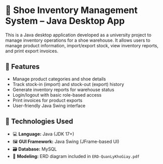 # 👟 Shoe Inventory Management System – Java Desktop App

This is a Java desktop application developed as a university project to manage inventory operations for a shoe warehouse. It allows users to manage product information, import/export stock, view inventory reports, and print export invoices.

## 🚀 Features

- Manage product categories and shoe details
- Track stock-in (import) and stock-out (export) history
- Generate inventory reports for warehouse status
- Login/logout with basic role-based access
- Print invoices for product exports
- User-friendly Java Swing interface

## 🧰 Technologies Used

- 💻 **Language:** Java (JDK 17+)
- 🖼️ **GUI Framework:** Java Swing (JFrame-based UI)
- 🗃️ **Database:** MySQL
- 🧩 **Modeling:** ERD diagram included in `ERD-QuanLyKhoGiay.pdf`



